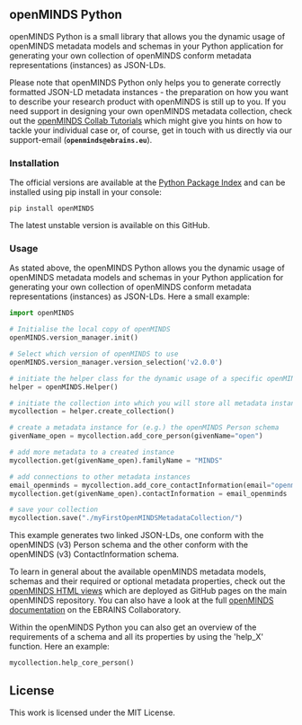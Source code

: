 ## openMINDS Python

openMINDS Python is a small library that allows you the dynamic usage of openMINDS metadata models and schemas in your Python application for generating your own collection of openMINDS conform metadata representations (instances) as JSON-LDs.

Please note that openMINDS Python only helps you to generate correctly formatted JSON-LD metadata instances - the preparation on how you want to describe your research product with openMINDS is still up to you. If you need support in designing your own openMINDS metadata collection, check out the [openMINDS Collab Tutorials](https://wiki.ebrains.eu/bin/create/openminds%40ebrains/eu/WebHome?parent=Collabs.openminds.Documentation.Application+details.WebHome) which might give you hints on how to tackle your individual case or, of course, get in touch with us directly via our support-email (**`openminds@ebrains.eu`**).

### Installation
The official versions are available at the [Python Package Index](https://pypi.org/project/openMINDS/) and can be installed using pip install in your console:
    
    pip install openMINDS
    
The latest unstable version is available on this GitHub.

### Usage

As stated above, the openMINDS Python allows you the dynamic usage of openMINDS metadata models and schemas in your Python application for generating your own collection of openMINDS conform metadata representations (instances) as JSON-LDs. Here a small example:

```python
import openMINDS

# Initialise the local copy of openMINDS
openMINDS.version_manager.init()

# Select which version of openMINDS to use
openMINDS.version_manager.version_selection('v2.0.0')

# initiate the helper class for the dynamic usage of a specific openMINDS version
helper = openMINDS.Helper()

# initiate the collection into which you will store all metadata instances
mycollection = helper.create_collection()

# create a metadata instance for (e.g.) the openMINDS Person schema
givenName_open = mycollection.add_core_person(givenName="open")

# add more metadata to a created instance
mycollection.get(givenName_open).familyName = "MINDS"

# add connections to other metadata instances
email_openminds = mycollection.add_core_contactInformation(email="openminds@ebrains.eu")
mycollection.get(givenName_open).contactInformation = email_openminds

# save your collection
mycollection.save("./myFirstOpenMINDSMetadataCollection/")
```

This example generates two linked JSON-LDs, one conform with the openMINDS (v3) Person schema and the other conform with the openMINDS (v3) ContactInformation schema.

To learn in general about the available openMINDS metadata models, schemas and their required or optional metadata properties, check out the [openMINDS HTML views](https://humanbrainproject.github.io/openMINDS/) which are deployed as GitHub pages on the main openMINDS repository. You can also have a look at the full [openMINDS documentation](https://wiki.ebrains.eu/bin/view/Collabs/openminds/) on the EBRAINS Collaboratory.

Within the openMINDS Python you can also get an overview of the requirements of a schema and all its properties by using the 'help_X' function. Here an example:

```python
mycollection.help_core_person()
```


## License
This work is licensed under the MIT License.

